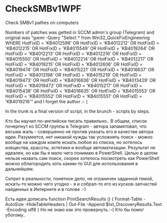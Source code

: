 # CheckSMBv1WPF
Check SMBv1 pathes on computers


Numbers of patches was getted in SCCM admin's group (Telegram) and original was "gwmi -Query "Select * from  Win32_QuickFixEngineering WHERE HotFixID = 'KB4012598' OR HotFixID = 'KB4012212' OR HotFixID = 'KB4012215' OR HotFixID = 'KB4015549' OR HotFixID = 'KB4019264' OR HotFixID = 'KB4012213' OR HotFixID = 'KB4012216' OR HotFixID = 'KB4015550' OR HotFixID = 'KB4012214' OR HotFixID = 'KB4012217' OR HotFixID = 'KB4019215' OR HotFixID = 'KB4012606' OR HotFixID = 'KB4019474' OR HotFixID = 'KB4015221' OR HotFixID = 'KB4016637' OR HotFixID = 'KB4013198' OR HotFixID = 'KB4015219' OR HotFixID = 'KB4019473' OR HotFixID = 'KB4016636' OR HotFixID = 'KB4013429' OR HotFixID = 'KB4019472' OR HotFixID = 'KB4015217' OR HotFixID = 'KB4015438' OR HotFixID = 'KB4016635' OR HotFixID = 'KB4015553' OR HotFixID = 'KB4015552' OR HotFixID = 'KB4015551' OR HotFixID = 'KB4019216'" and I forget the author :-
(

In the trunk is a final version of script, in the brunch - scripts by steps.

Кто бы научил по-английски писать правильно..
В общем, список почерпнут из SCCM группы в Telegram - автора запамятовал, что весьма жаль - совершенно не против указать его в качестве автора идеи.
Разумеется, нет никакой нужды так усложнять поиск - можно вообще на каждом компе искать любое из списка, но хотелось изящества, красоты, эстетики и вообще автоматизации.
Результат не идеален, но как бы я мало чего понимаю в PowerShell.
Целью в целом нельзя назвать сам поиск, скорее хотелось посмотреть как PowerShell можно облагородить хоть каким-то GUI для использования в дальнейшем.

Скприт в реальности, понятное дело, не ограничен заданной темой, искать-то можно чего угодно - я и собрал-то его из кусков-запчастей найденных в Интернете и в голове :-)


Есть идея дописать
function PrintSearchResults () {
    Format-Table -AutoSize -HideTableHeaders | Out-File -Append $txt_DiscoveryResults.Text -Encoding utf8
}
Но не знаю как это провернуть :-) Кто бы помог убогому..